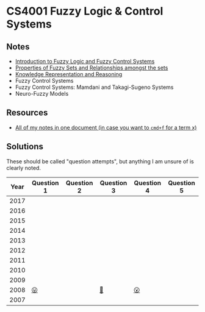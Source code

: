 
# CS4001 Fuzzy Logic & Control Systems

## Notes

* [Introduction to Fuzzy Logic and Fuzzy Control Systems](https://github.com/nating/trinity-cs-website/blob/master/assets/notes/fourth-year/fuzzy-logic/notes/introduction-to-fuzzy-logic-and-fuzzy-control-systems.md)
* [Properties of Fuzzy Sets and Relationships amongst the sets](https://github.com/nating/trinity-cs-website/blob/master/assets/notes/fourth-year/fuzzy-logic/notes/properties-of-fuzzy-sets-and-relationships-amongst-the-sets.md)
* [Knowledge Representation and Reasoning](https://github.com/nating/trinity-cs-website/blob/master/assets/notes/fourth-year/fuzzy-logic/notes/knowledge-representation-and-reasoning.md)
* Fuzzy Control Systems
* Fuzzy Control Systems: Mamdani and Takagi-Sugeno Systems
* Neuro-Fuzzy Models

## Resources
* [All of my notes in one document (in case you want to `cmd+f` for a term x)](https://github.com/nating/trinity-cs-website/blob/master/assets/notes/fourth-year/fuzzy-logic/notes/all-together.md)

## Solutions

These should be called "question attempts", but anything I am unsure of is clearly noted.

Year|Question 1|Question 2|Question 3|Question 4|Question 5
---|---|---|---|---|---
2017|||||
2016|||||
2015|||||
2014|||||
2013|||||
2012|||||
2011|||||
2010|||||
2009|||||
2008|[😛][20081]||[💃][20083]|[😮][20084]|
2007|||||

[20081]: https://github.com/nating/trinity-cs-website/blob/master/assets/notes/fourth-year/fuzzy-logic/solutions/2008.md#2008-q1
[20082]: https://github.com/nating/trinity-cs-website/blob/master/assets/notes/fourth-year/fuzzy-logic/solutions/2008.md#2008-q2
[20083]: https://github.com/nating/trinity-cs-website/blob/master/assets/notes/fourth-year/fuzzy-logic/solutions/2008.md#2008-q3
[20084]: https://github.com/nating/trinity-cs-website/blob/master/assets/notes/fourth-year/fuzzy-logic/solutions/2008.md#2008-q4
[20085]: https://github.com/nating/trinity-cs-website/blob/master/assets/notes/fourth-year/fuzzy-logic/solutions/2008.md#2008-q5
